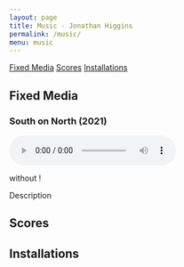 ```yaml
---
layout: page
title: Music - Jonathan Higgins
permalink: /music/
menu: music
---
```


[Fixed Media](#fixed-media) [Scores](#scores) [Installations](#installations)


## Fixed Media

### South on North (2021)

![](/media/audio/south_on_north.mp3)

without !
[](/media/audio/south_on_north.mp3)

Description


## Scores



## Installations
